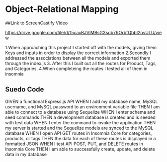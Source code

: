 # Object-Relational Mapping 

##Link to ScreenCastify Video


 https://drive.google.com/file/d/15caxBJVlMBsGXsob7ROrbfQbbI2ovULU/view



1.When approaching this project I started off with the models, giving them Keys and inputs in order to display the correct information
2.Secondly I addressed the associations between all the models and exported them through the index.js
3. After this I built out all the routes for Product, Tags, and Categories.
4.When completeing the routes I tested all of them in insomnia 



## Suedo Code


GIVEN a functional Express.js API
WHEN I add my database name, MySQL username, and MySQL password to an environment variable file
THEN I am able to connect to a database using Sequelize
WHEN I enter schema and seed commands
THEN a development database is created and is seeded with test data
WHEN I enter the command to invoke the application
THEN my server is started and the Sequelize models are synced to the MySQL database
WHEN I open API GET routes in Insomnia Core for categories, products, or tags
THEN the data for each of these routes is displayed in a formatted JSON
WHEN I test API POST, PUT, and DELETE routes in Insomnia Core
THEN I am able to successfully create, update, and delete data in my database
```

